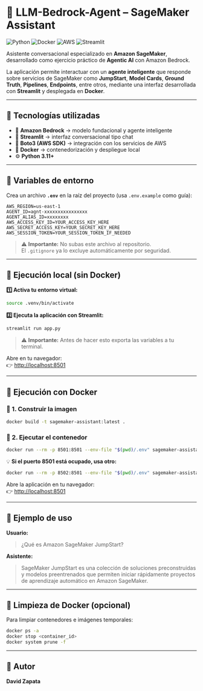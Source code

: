 # 🧠 LLM-Bedrock-Agent – SageMaker Assistant

![Python](https://img.shields.io/badge/Python-3.11+-blue?logo=python)
![Docker](https://img.shields.io/badge/Docker-Ready-blue?logo=docker)
![AWS](https://img.shields.io/badge/AWS-Bedrock-orange?logo=amazonaws)
![Streamlit](https://img.shields.io/badge/Streamlit-App-red?logo=streamlit)

Asistente conversacional especializado en **Amazon SageMaker**, desarrollado como ejercicio práctico de **Agentic AI** con Amazon Bedrock.

La aplicación permite interactuar con un **agente inteligente** que responde sobre servicios de SageMaker como **JumpStart**, **Model Cards**, **Ground Truth**, **Pipelines**, **Endpoints**, entre otros, mediante una interfaz desarrollada con **Streamlit** y desplegada en **Docker**.

---

## 🚀 Tecnologías utilizadas

- 🧠 **Amazon Bedrock** → modelo fundacional y agente inteligente
- 💬 **Streamlit** → interfaz conversacional tipo chat
- 🐍 **Boto3 (AWS SDK)** → integración con los servicios de AWS
- 🐳 **Docker** → contenedorización y despliegue local
- ⚙️ **Python 3.11+**

---

## 🔧 Variables de entorno

Crea un archivo **`.env`** en la raíz del proyecto (usa `.env.example` como guía):
```env
AWS_REGION=us-east-1
AGENT_ID=agnt-xxxxxxxxxxxxxxxx
AGENT_ALIAS_ID=xxxxxxxx
AWS_ACCESS_KEY_ID=YOUR_ACCESS_KEY_HERE
AWS_SECRET_ACCESS_KEY=YOUR_SECRET_KEY_HERE
AWS_SESSION_TOKEN=YOUR_SESSION_TOKEN_IF_NEEDED
```

> ⚠️ **Importante:** No subas este archivo al repositorio.  
> El `.gitignore` ya lo excluye automáticamente por seguridad.

---

## 🧩 Ejecución local (sin Docker)

**1️⃣ Activa tu entorno virtual:**
```bash
source .venv/bin/activate
```

**2️⃣ Ejecuta la aplicación con Streamlit:**
```bash
streamlit run app.py
```
> ⚠️ **Importante:** Antes de hacer esto exporta las variables a tu terminal.  


Abre en tu navegador:  
👉 [http://localhost:8501](http://localhost:8501)

---

## 🐳 Ejecución con Docker

### 🔹 1. Construir la imagen
```bash
docker build -t sagemaker-assistant:latest .
```

### 🔹 2. Ejecutar el contenedor
```bash
docker run --rm -p 8501:8501 --env-file "$(pwd)/.env" sagemaker-assistant:latest
```

💡 **Si el puerto 8501 está ocupado, usa otro:**
```bash
docker run --rm -p 8502:8501 --env-file "$(pwd)/.env" sagemaker-assistant:latest
```

Abre la aplicación en tu navegador:  
👉 [http://localhost:8501](http://localhost:8501)

---

## 🧠 Ejemplo de uso

**Usuario:**  
> ¿Qué es Amazon SageMaker JumpStart?

**Asistente:**  
> SageMaker JumpStart es una colección de soluciones preconstruidas y modelos preentrenados que permiten iniciar rápidamente proyectos de aprendizaje automático en Amazon SageMaker.

---

## 🧹 Limpieza de Docker (opcional)

Para limpiar contenedores e imágenes temporales:
```bash
docker ps -a
docker stop <container_id>
docker system prune -f
```

---

## 👤 Autor

**David Zapata**


